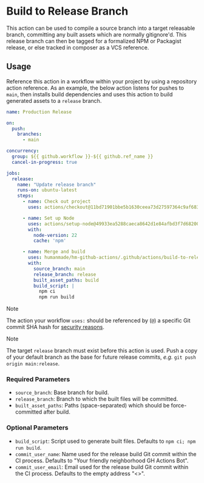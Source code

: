 # Build to Release Branch

This action can be used to compile a source branch into a target releasable branch, committing any built assets which are normally gitignore'd. This release branch can then be tagged for a formalized NPM or Packagist release, or else tracked in composer as a VCS reference.

## Usage

Reference this action in a workflow within your project by using a repository action reference. As an example, the below action listens for pushes to `main`, then installs build dependencies and uses this action to build generated assets to a `release` branch.

```yml
name: Production Release

on:
  push:
    branches:
      - main

concurrency:
  group: ${{ github.workflow }}-${{ github.ref_name }}
  cancel-in-progress: true

jobs:
  release:
    name: "Update release branch"
    runs-on: ubuntu-latest
    steps:
      - name: Check out project
        uses: actions/checkout@11bd71901bbe5b1630ceea73d27597364c9af683 # v4.2.2

      - name: Set up Node
        uses: actions/setup-node@49933ea5288caeca8642d1e84afbd3f7d6820020 # v4.4.0
        with:
          node-version: 22
          cache: 'npm'

      - name: Merge and build
        uses: humanmade/hm-github-actions/.github/actions/build-to-release-branch@a9a243d6c42fbff4a967d7ce0a6b307bc77251b7 # v0.1.0
        with:
          source_branch: main
          release_branch: release
          built_asset_paths: build
          build_script: |
            npm ci
            npm run build
```

> [!NOTE]
> The action your workflow `uses:` should be referenced by (`@`) a specific Git commit SHA hash for [security reasons](https://docs.github.com/en/actions/security-for-github-actions/security-guides/security-hardening-for-github-actions#using-third-party-actions).

> [!NOTE]
> The target `release` branch must exist before this action is used. Push a copy of your default branch as the base for future release commits, _e.g._ `git push origin main:release`.

### Required Parameters

- `source_branch`: Base branch for build.
- `release_branch`: Branch to which the built files will be committed.
- `built_asset_paths`: Paths (space-separated) which should be force-committed after build.

### Optional Parameters

- `build_script`: Script used to generate built files. Defaults to `npm ci; npm run build`.
- `commit_user_name`: Name used for the release build Git commit within the CI process. Defaults to "Your friendly neighborhood GH Actions Bot".
- `commit_user_email`: Email used for the release build Git commit within the CI process. Defaults to the empty address "<>".
